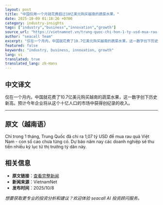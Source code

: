 ```yaml
---
layout: post
title: "中国仅用一个月就花费超过10亿美元购买越南的蔬菜水果。"
date: 2025-10-09 01:18:26 +0700
category: industry-insights
tags: ["industry","business","innovation","growth"]
source_url: "https://vietnamnet.vn/trung-quoc-chi-hon-1-ty-usd-mua-rau-qua-viet-chi-trong-1-thang-2450440.html"
author: "seacall Team"
excerpt: "仅在一个月内，中国就花费了10.7亿美元购买越南的蔬菜水果，这一数字创下历史新高。预计今年企业将从这个十亿人口的市场中获得创纪录的收入。..."
featured: false
keywords: "industry, business, innovation, growth"
lang: vi
translated: true
translated_lang: zh-Hans
---
```


## 中文译文

仅在一个月内，中国就花费了10.7亿美元购买越南的蔬菜水果，这一数字创下历史新高。预计今年企业将从这个十亿人口的市场中获得创纪录的收入。

---

## 原文（越南语）

Chỉ trong 1 tháng, Trung Quốc đã chi ra 1,07 tỷ USD để mua rau quả Việt Nam - con số cao chưa từng có. Dự báo năm nay các doanh nghiệp sẽ thu tiền nhiều kỷ lục từ thị trường tỷ dân này.

## 相关信息

- **原文链接**：[查看完整新闻](https://vietnamnet.vn/trung-quoc-chi-hon-1-ty-usd-mua-rau-qua-viet-chi-trong-1-thang-2450440.html)
- **新闻来源**：VietnamNet
- **发布时间**：2025/10/8

*想要获取更专业的投资分析和建议？欢迎体验 seacall AI 投资顾问服务。*